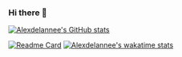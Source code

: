### Hi there 👋
[![Alexdelannee's GitHub stats](https://github-readme-stats.vercel.app/api?username=Alexdelannee)](https://github.com/Alexdelannee/github-readme-stats)

[![Readme Card](https://github-readme-stats.vercel.app/api/pin/?username=Alexdelannee&repo=github-readme-stats)](https://github.com/Alexdelannee/github-readme-stats)
[![Alexdelannee's wakatime stats](https://github-readme-stats.vercel.app/api/wakatime?username=Alexdelannee)](https://github.com/Alexdelannee/github-readme-stats)

<!--
**Alexdelannee/Alexdelannee** is a ✨ _special_ ✨ repository because its `README.md` (this file) appears on your GitHub profile.

Here are some ideas to get you started:

- 🔭 I’m currently working on ...
- 🌱 I’m currently learning ...
- 👯 I’m looking to collaborate on ...
- 🤔 I’m looking for help with ...
- 💬 Ask me about ...
- 📫 How to reach me: ...
- 😄 Pronouns: ...
- ⚡ Fun fact: ...
-->
